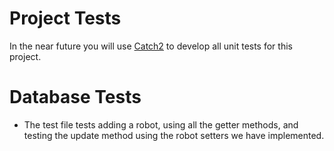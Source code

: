 # Project Tests

In the near future you will use [Catch2](https://github.com/catchorg/Catch2/blob/devel/docs/tutorial.md#top) to develop all unit tests for this project.

# Database Tests #
- The test file tests adding a robot, using all the getter methods, and testing the update method using the robot setters we have implemented.